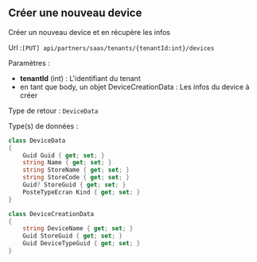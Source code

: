 ## <span id='creer'>Créer une nouveau device</span>

Créer un nouveau device et en récupère les infos

Url :`[PUT] api/partners/saas/tenants/{tenantId:int}/devices`

Paramètres : 

- **tenantId** (int) : L'identifiant du tenant
- en tant que body, un objet DeviceCreationData : Les infos du device à créer

Type de retour : `DeviceData`

Type(s) de données :

```csharp
class DeviceData
{
	Guid Guid { get; set; }
	string Name { get; set; }
	string StoreName { get; set; }
	string StoreCode { get; set; }
	Guid? StoreGuid { get; set; }
	PosteTypeEcran Kind { get; set; }
}

class DeviceCreationData
{
	string DeviceName { get; set; }
	Guid StoreGuid { get; set; }
	Guid DeviceTypeGuid { get; set; }
}

```
